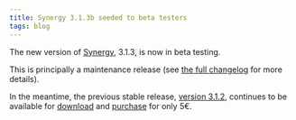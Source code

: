 ```yaml
---
title: Synergy 3.1.3b seeded to beta testers
tags: blog
---
```


The new version of [Synergy](http://wincent.dev/a/products/synergy-classic/), 3.1.3, is now in beta testing.

This is principally a maintenance release (see [the full changelog](http://wincent.dev/a/products/synergy-classic/history/#3.1.3b) for more details).

In the meantime, the previous stable release, [version 3.1.2](http://wincent.dev/a/products/synergy-classic/history/#3.1.2), continues to be available for [download](http://wincent.dev/a/products/synergy-classic/download/) and [purchase](https://wincent.dev/a/products/synergy-classic/purchase/) for only 5€.
